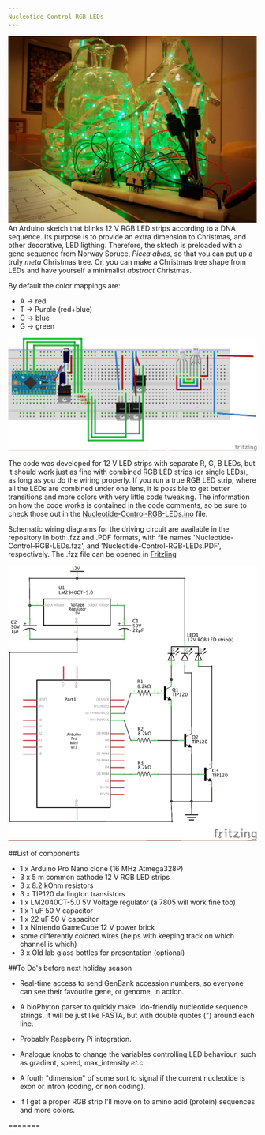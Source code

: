 ```yaml
---
Nucleotide-Control-RGB-LEDs
---
```

![](Picture-of-setup.jpg)
An Arduino sketch that blinks 12 V RGB LED strips according to a DNA
sequence. Its purpose is to provide an extra dimension to Christmas, and other
decorative, LED ligthing. Therefore, the sktech is preloaded with a
gene sequence from Norway Spruce, *Picea abies*, so that you can put up
a truly *meta* Christmas tree. Or, you can make a Christmas tree shape
from LEDs and have yourself a minimalist *abstract* Christmas.

By default the color mappings are:
* A -> red
* T -> Purple (red+blue)
* C -> blue
* G -> green


![](Nucleotide-Control-RGB-LEDs_bb.jpg)

The code was developed for 12 V LED strips with separate R, G, B LEDs,
but it should work just as fine with combined RGB LED strips (or single
LEDs), as long as you do the wiring properly. If you run a true RGB LED strip,
where all the LEDs are combined under one lens, it is possible to get better
transitions and more colors with very little code tweaking. The
information on how the code works is contained in the code comments, so be sure to check those out in the [Nucleotide-Control-RGB-LEDs.ino](https://github.com/Oftatkofta/Nucleotide-Control-RGB-LEDs/blob/master/Nucleotide-Control-RGB-LEDs.ino) file.

Schematic wiring diagrams for the driving circuit are available in the
repository in both .fzz and .PDF formats, with file names
'Nucleotide-Control-RGB-LEDs.fzz', and
'Nucleotide-Control-RGB-LEDs.PDF', respectively. The .fzz file can be opened in [Fritzling](http://fritzing.org)

![](Nucleotide-Control-RGB-LEDs_schem.jpg)

##List of components

* 1 x Arduino Pro Nano clone (16 MHz Atmega328P)
* 3 x 5 m common cathode 12 V RGB LED strips
* 3 x 8.2 kOhm resistors
* 3 x TIP120 darlington transistors
* 1 x LM2040CT-5.0 5V Voltage regulator (a 7805 will work fine too)
* 1 x 1 uF 50 V capacitor
* 1 x 22 uF 50 V capacitor
* 1 x Nintendo GameCube 12 V power brick
* some differently colored wires (helps with keeping track on which
channel is which)
* 3 x Old lab glass bottles for presentation (optional)


##To Do's before next holiday season

* Real-time access to send GenBank accession numbers, so
everyone can see their favourite gene, or genome, in action.

* A bioPhyton parser to quickly make .ido-friendly nucleotide sequence strings. It will be just like FASTA, but with double quotes (") around each line.
 
* Probably Raspberry Pi integration.

* Analogue knobs to change the variables controlling LED behaviour, such as
gradient, speed, max_intensity *et.c.*

* A fouth "dimension" of some sort to signal if the current nucleotide
is exon or intron (coding, or non coding).

* If I get a proper RGB strip I'll move on to amino acid (protein) sequences and more colors.




=======
